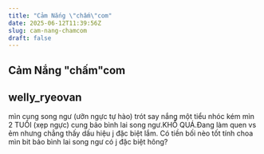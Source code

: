 ```yaml
---
title: "Cảm Nắng \"chấm\"com"
date: 2025-06-12T11:39:56Z
slug: cam-nang-chamcom
draft: false
---
```


## Cảm Nắng "chấm"com

## welly_ryeovan

mìn cung song ngư (ưỡn ngực tự hào) trót say nắng một tiểu nhóc kém mìn 2 TUỔI (xẹp ngực) cung bảo bình lai song ngư.KHỔ QUÁ.Đang làm quen vs ẻm nhưng chẳng thấy dấu hiệu j đặc biệt lắm. Có tiền bối nèo tốt tính choa mìn bit bảo bình lai song ngư có j đặc biệt hông?